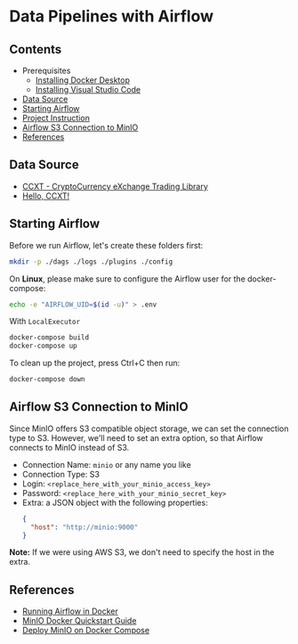 # Data Pipelines with Airflow

## Contents

- Prerequisites
  - [Installing Docker Desktop](./docs/installing-docker-desktop.md)
  - [Installing Visual Studio Code](./docs/installing-vscode.md)
- [Data Source](#data-source)
- [Starting Airflow](#starting-airflow)
- [Project Instruction](./docs/project-instruction.md)
- [Airflow S3 Connection to MinIO](#airflow-s3-connection-to-minio)
- [References](#references)

## Data Source

- [CCXT - CryptoCurrency eXchange Trading Library](https://github.com/ccxt/ccxt)
- [Hello, CCXT!](https://github.com/zkan/hello-ccxt)

## Starting Airflow

Before we run Airflow, let's create these folders first:

```sh
mkdir -p ./dags ./logs ./plugins ./config
```

On **Linux**, please make sure to configure the Airflow user for the docker-compose:

```sh
echo -e "AIRFLOW_UID=$(id -u)" > .env
```

With `LocalExecutor`

```sh
docker-compose build
docker-compose up
```

To clean up the project, press Ctrl+C then run:

```sh
docker-compose down
```

## Airflow S3 Connection to MinIO

Since MinIO offers S3 compatible object storage, we can set the connection type to S3. However, we'll need to set an extra option, so that Airflow connects to MinIO instead of S3.

- Connection Name: `minio` or any name you like
- Connection Type: S3
- Login: `<replace_here_with_your_minio_access_key>`
- Password: `<replace_here_with_your_minio_secret_key>`
- Extra: a JSON object with the following properties:
  ```json
  {
    "host": "http://minio:9000"
  }
  ```

**Note:** If we were using AWS S3, we don't need to specify the host in the extra.


## References

- [Running Airflow in Docker](https://airflow.apache.org/docs/apache-airflow/stable/start/docker.html)
- [MinIO Docker Quickstart Guide](https://docs.min.io/docs/minio-docker-quickstart-guide.html)
- [Deploy MinIO on Docker Compose](https://docs.min.io/docs/deploy-minio-on-docker-compose)
